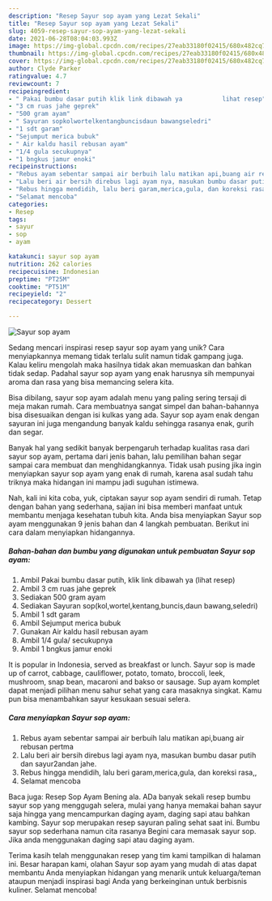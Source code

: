 ```yaml
---
description: "Resep Sayur sop ayam yang Lezat Sekali"
title: "Resep Sayur sop ayam yang Lezat Sekali"
slug: 4059-resep-sayur-sop-ayam-yang-lezat-sekali
date: 2021-06-28T08:04:03.993Z
image: https://img-global.cpcdn.com/recipes/27eab33180f02415/680x482cq70/sayur-sop-ayam-foto-resep-utama.jpg
thumbnail: https://img-global.cpcdn.com/recipes/27eab33180f02415/680x482cq70/sayur-sop-ayam-foto-resep-utama.jpg
cover: https://img-global.cpcdn.com/recipes/27eab33180f02415/680x482cq70/sayur-sop-ayam-foto-resep-utama.jpg
author: Clyde Parker
ratingvalue: 4.7
reviewcount: 7
recipeingredient:
- " Pakai bumbu dasar putih klik link dibawah ya           lihat resep"
- "3 cm ruas jahe geprek"
- "500 gram ayam"
- " Sayuran sopkolwortelkentangbuncisdaun bawangseledri"
- "1 sdt garam"
- "Sejumput merica bubuk"
- " Air kaldu hasil rebusan ayam"
- "1/4 gula secukupnya"
- "1 bngkus jamur enoki"
recipeinstructions:
- "Rebus ayam sebentar sampai air berbuih lalu matikan api,buang air rebusan pertma"
- "Lalu beri air bersih direbus lagi ayam nya, masukan bumbu dasar putih dan sayur2andan jahe."
- "Rebus hingga mendidih, lalu beri garam,merica,gula, dan koreksi rasa,,"
- "Selamat mencoba"
categories:
- Resep
tags:
- sayur
- sop
- ayam

katakunci: sayur sop ayam 
nutrition: 262 calories
recipecuisine: Indonesian
preptime: "PT25M"
cooktime: "PT51M"
recipeyield: "2"
recipecategory: Dessert

---
```



![Sayur sop ayam](https://img-global.cpcdn.com/recipes/27eab33180f02415/680x482cq70/sayur-sop-ayam-foto-resep-utama.jpg)

Sedang mencari inspirasi resep sayur sop ayam yang unik? Cara menyiapkannya memang tidak terlalu sulit namun tidak gampang juga. Kalau keliru mengolah maka hasilnya tidak akan memuaskan dan bahkan tidak sedap. Padahal sayur sop ayam yang enak harusnya sih mempunyai aroma dan rasa yang bisa memancing selera kita.

Bisa dibilang, sayur sop ayam adalah menu yang paling sering tersaji di meja makan rumah. Cara membuatnya sangat simpel dan bahan-bahannya bisa disesuaikan dengan isi kulkas yang ada. Sayur sop ayam enak dengan sayuran ini juga mengandung banyak kaldu sehingga rasanya enak, gurih dan segar.

Banyak hal yang sedikit banyak berpengaruh terhadap kualitas rasa dari sayur sop ayam, pertama dari jenis bahan, lalu pemilihan bahan segar sampai cara membuat dan menghidangkannya. Tidak usah pusing jika ingin menyiapkan sayur sop ayam yang enak di rumah, karena asal sudah tahu triknya maka hidangan ini mampu jadi suguhan istimewa.


Nah, kali ini kita coba, yuk, ciptakan sayur sop ayam sendiri di rumah. Tetap dengan bahan yang sederhana, sajian ini bisa memberi manfaat untuk membantu menjaga kesehatan tubuh kita. Anda bisa menyiapkan Sayur sop ayam menggunakan 9 jenis bahan dan 4 langkah pembuatan. Berikut ini cara dalam menyiapkan hidangannya.

<!--inarticleads1-->

##### Bahan-bahan dan bumbu yang digunakan untuk pembuatan Sayur sop ayam:

1. Ambil  Pakai bumbu dasar putih, klik link dibawah ya           (lihat resep)
1. Ambil 3 cm ruas jahe geprek
1. Sediakan 500 gram ayam
1. Sediakan  Sayuran sop(kol,wortel,kentang,buncis,daun bawang,seledri)
1. Ambil 1 sdt garam
1. Ambil Sejumput merica bubuk
1. Gunakan  Air kaldu hasil rebusan ayam
1. Ambil 1/4 gula/ secukupnya
1. Ambil 1 bngkus jamur enoki


It is popular in Indonesia, served as breakfast or lunch. Sayur sop is made up of carrot, cabbage, cauliflower, potato, tomato, broccoli, leek, mushroom, snap bean, macaroni and bakso or sausage. Sup ayam komplet dapat menjadi pilihan menu sahur sehat yang cara masaknya singkat. Kamu pun bisa menambahkan sayur kesukaan sesuai selera. 

<!--inarticleads2-->

##### Cara menyiapkan Sayur sop ayam:

1. Rebus ayam sebentar sampai air berbuih lalu matikan api,buang air rebusan pertma
1. Lalu beri air bersih direbus lagi ayam nya, masukan bumbu dasar putih dan sayur2andan jahe.
1. Rebus hingga mendidih, lalu beri garam,merica,gula, dan koreksi rasa,,
1. Selamat mencoba


Baca juga: Resep Sop Ayam Bening ala. ADa banyak sekali resep bumbu sayur sop yang menggugah selera, mulai yang hanya memakai bahan sayur saja hingga yang mencampurkan daging ayam, daging sapi atau bahkan kambing. Sayur sop merupakan resep sayuran paling sehat saat ini. Bumbu sayur sop sederhana namun cita rasanya Begini cara memasak sayur sop. Jika anda menggunakan daging sapi atau daging ayam. 

Terima kasih telah menggunakan resep yang tim kami tampilkan di halaman ini. Besar harapan kami, olahan Sayur sop ayam yang mudah di atas dapat membantu Anda menyiapkan hidangan yang menarik untuk keluarga/teman ataupun menjadi inspirasi bagi Anda yang berkeinginan untuk berbisnis kuliner. Selamat mencoba!
